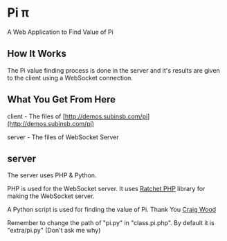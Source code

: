 # Pi π

A Web Application to Find Value of Pi

## How It Works

The Pi value finding process is done in the server and it's results are given to the client using a WebSocket connection.

## What You Get From Here

client - The files of [http://demos.subinsb.com/pi](http://demos.subinsb.com/pi)

server - The files of WebSocket Server

## server

The server uses PHP & Python.

PHP is used for the WebSocket server. It uses [Ratchet PHP](http://socketo.me/) library for making the WebSocket server.

A Python script is used for finding the value of Pi. Thank You [Craig Wood](http://www.craig-wood.com/nick/articles/pi-chudnovsky/)

Remember to change the path of "pi.py" in "class.pi.php". By default it is "extra/pi.py" (Don't ask me why)
